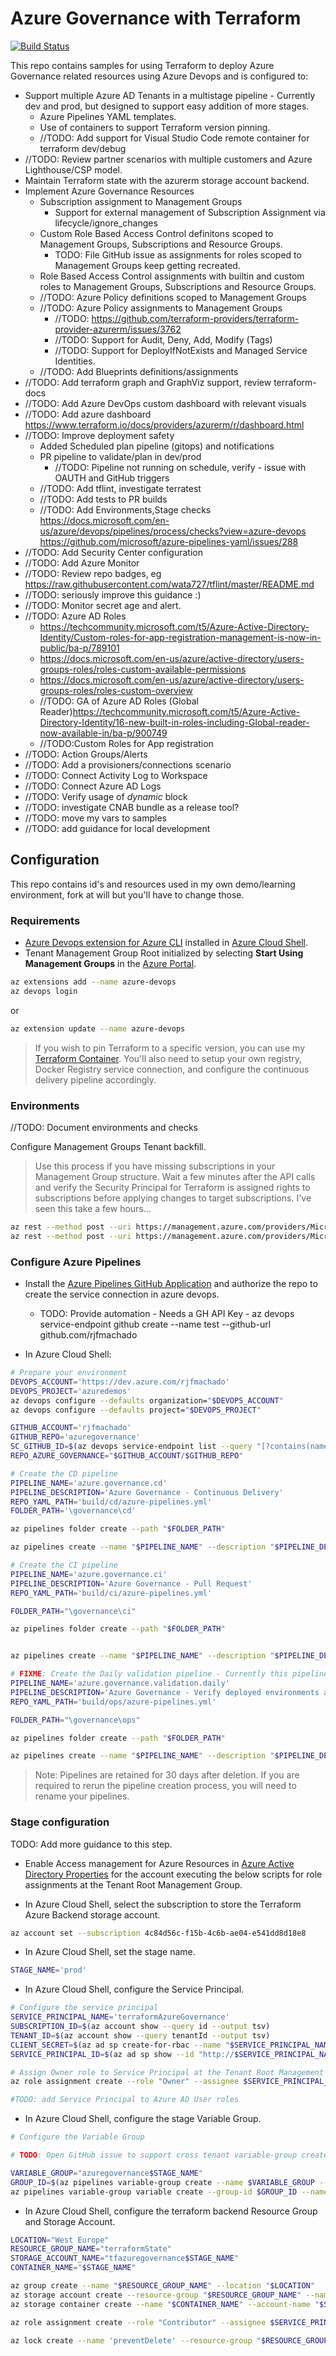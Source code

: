 # Azure Governance with Terraform

[![Build Status](https://dev.azure.com/rjfmachado/azuredemos/_apis/build/status/governance/cd/azure.governance.cd?branchName=master)](https://dev.azure.com/rjfmachado/azuredemos/_build/latest?definitionId=48&branchName=master)

This repo contains samples for using Terraform to deploy Azure Governance related resources using Azure Devops and is configured to:

- Support multiple Azure AD Tenants in a multistage pipeline - Currently dev and prod, but designed to support easy addition of more stages.
  - Azure Pipelines YAML templates.
  - Use of containers to support Terraform version pinning.
  - //TODO: Add support for Visual Studio Code remote container for terraform dev/debug
- //TODO: Review partner scenarios with multiple customers and Azure Lighthouse/CSP model.
- Maintain Terraform state with the azurerm storage account backend.
- Implement Azure Governance Resources
  - Subscription assignment to Management Groups
    - Support for external management of Subscription Assignment via lifecycle/ignore_changes
  - Custom Role Based Access Control definitons scoped to Management Groups, Subscriptions and Resource Groups.
    - TODO: File GitHub issue as assignments for roles scoped to Management Groups keep getting recreated.
  - Role Based Access Control assignments with builtin and custom roles to Management Groups, Subscriptions and Resource Groups.
  - //TODO: Azure Policy definitions scoped to Management Groups
  - //TODO: Azure Policy assignments to Management Groups
    - //TODO: <https://github.com/terraform-providers/terraform-provider-azurerm/issues/3762>
    - //TODO: Support for Audit, Deny, Add, Modify (Tags)
    - //TODO: Support for DeployIfNotExists and Managed Service Identities.
  - //TODO: Add Blueprints definitions/assignments
- //TODO: Add terraform graph and GraphViz support, review terraform-docs
- //TODO: Add Azure DevOps custom dashboard with relevant visuals
- //TODO: Add azure dashboard <https://www.terraform.io/docs/providers/azurerm/r/dashboard.html>
- //TODO: Improve deployment safety
  - Added Scheduled plan pipeline (gitops) and notifications
  - PR pipeline to validate/plan in dev/prod
    - //TODO: Pipeline not running on schedule, verify - issue with OAUTH and GitHub triggers
  - //TODO: Add tflint, investigate terratest
  - //TODO: Add tests to PR builds
  - //TODO: Add Environments,Stage checks <https://docs.microsoft.com/en-us/azure/devops/pipelines/process/checks?view=azure-devops>
    <https://github.com/microsoft/azure-pipelines-yaml/issues/288>
- //TODO: Add Security Center configuration
- //TODO: Add Azure Monitor
- //TODO: Review repo badges, eg <https://raw.githubusercontent.com/wata727/tflint/master/README.md>
- //TODO: seriously improve this guidance :)
- //TODO: Monitor secret age and alert.
- //TODO: Azure AD Roles
  - <https://techcommunity.microsoft.com/t5/Azure-Active-Directory-Identity/Custom-roles-for-app-registration-management-is-now-in-public/ba-p/789101>
  - <https://docs.microsoft.com/en-us/azure/active-directory/users-groups-roles/roles-custom-available-permissions>
  - <https://docs.microsoft.com/en-us/azure/active-directory/users-groups-roles/roles-custom-overview>
  - //TODO: GA of Azure AD Roles (Global Reader)<https://techcommunity.microsoft.com/t5/Azure-Active-Directory-Identity/16-new-built-in-roles-including-Global-reader-now-available-in/ba-p/900749>
  - //TODO:Custom Roles for App registration
- //TODO: Action Groups/Alerts
- //TODO: Add a provisioners/connections scenario
- //TODO: Connect Activity Log to Workspace
- //TODO: Connect Azure AD Logs
- //TODO: Verify usage of *dynamic* block
- //TODO: investigate CNAB bundle as a release tool?
- //TODO: move my vars to samples
- //TODO: add guidance for local development

## Configuration

This repo contains id's and resources used in my own demo/learning environment, fork at will but you'll have to change those.

### Requirements

- [Azure Devops extension for Azure CLI](https://github.com/Azure/azure-devops-cli-extension) installed in [Azure Cloud Shell](https://shell.azure.com/).
- Tenant Management Group Root initialized by selecting **Start Using Management Groups** in the [Azure Portal](https://portal.azure.com/#blade/Microsoft_Azure_ManagementGroups/HierarchyBlade).

```bash
az extensions add --name azure-devops
az devops login
```

or

```bash
az extension update --name azure-devops
```

> If you wish to pin Terraform to a specific version, you can use my [Terraform Container](https://github.com/rjfmachado/containers/tree/master/src/terraform). You'll also need to setup your own registry, Docker Registry service connection, and configure the continuous delivery pipeline accordingly.

### Environments

//TODO: Document environments and checks

Configure Management Groups Tenant backfill.

>Use this process if you have missing subscriptions in your Management Group structure. Wait a few minutes after the API calls and verify the Security Principal for Terraform is assigned rights to subscriptions before applying changes to target subscriptions. I've seen this take a few hours...

```bash
az rest --method post --uri https://management.azure.com/providers/Microsoft.Management/startTenantBackfill?api-version=2018-03-01-preview
az rest --method post --uri https://management.azure.com/providers/Microsoft.Management/tenantBackfillStatus?api-version=2018-03-01-preview
```

### Configure Azure Pipelines

- Install the [Azure Pipelines GitHub Application](https://github.com/apps/azure-pipelines) and authorize the repo to create the service connection in azure devops.
  - TODO: Provide automation - Needs a GH API Key - az devops service-endpoint github create --name test --github-url github.com/rjfmachado

- In Azure Cloud Shell:

```bash
# Prepare your environment
DEVOPS_ACCOUNT='https://dev.azure.com/rjfmachado'
DEVOPS_PROJECT='azuredemos'
az devops configure --defaults organization="$DEVOPS_ACCOUNT"
az devops configure --defaults project="$DEVOPS_PROJECT"

GITHUB_ACCOUNT='rjfmachado'
GITHUB_REPO='azuregovernance'
SC_GITHUB_ID=$(az devops service-endpoint list --query "[?contains(name, '$GITHUB_ACCOUNT')].id" --output tsv)
REPO_AZURE_GOVERNANCE="$GITHUB_ACCOUNT/$GITHUB_REPO"
```

```bash
# Create the CD pipeline
PIPELINE_NAME='azure.governance.cd'
PIPELINE_DESCRIPTION='Azure Governance - Continuous Delivery'
REPO_YAML_PATH='build/cd/azure-pipelines.yml'
FOLDER_PATH='\governance\cd'

az pipelines folder create --path "$FOLDER_PATH"

az pipelines create --name "$PIPELINE_NAME" --description "$PIPELINE_DESCRIPTION" --repository "$REPO_AZURE_GOVERNANCE" --repository-type github --branch master --service-connection "$SC_GITHUB_ID" --yml-path "$REPO_YAML_PATH" --folder-path "$FOLDER_PATH" --skip-first-run
```

```bash
# Create the CI pipeline
PIPELINE_NAME='azure.governance.ci'
PIPELINE_DESCRIPTION='Azure Governance - Pull Request'
REPO_YAML_PATH='build/ci/azure-pipelines.yml'

FOLDER_PATH="\governance\ci"

az pipelines folder create --path "$FOLDER_PATH"


az pipelines create --name "$PIPELINE_NAME" --description "$PIPELINE_DESCRIPTION" --repository "$REPO_AZURE_GOVERNANCE" --repository-type github --branch master --service-connection "$SC_GITHUB_ID" --yml-path "$REPO_YAML_PATH" --folder-path "$FOLDER_PATH" --skip-first-run
```

```bash
# FIXME: Create the Daily validation pipeline - Currently this pipeline is required to be configured manually using the azure devops app, as the oauth method does not carry the event notifications for schedules.
PIPELINE_NAME='azure.governance.validation.daily'
PIPELINE_DESCRIPTION='Azure Governance - Verify deployed environments against expected configuration - Every day at midnight.'
REPO_YAML_PATH='build/ops/azure-pipelines.yml'

FOLDER_PATH="\governance\ops"

az pipelines folder create --path "$FOLDER_PATH"

az pipelines create --name "$PIPELINE_NAME" --description "$PIPELINE_DESCRIPTION" --repository "$REPO_AZURE_GOVERNANCE" --repository-type github --branch master --service-connection "$SC_GITHUB_ID" --yml-path "$REPO_YAML_PATH" --folder-path "$FOLDER_PATH" --skip-first-run
```

> Note: Pipelines are retained for 30 days after deletion. If you are required to rerun the pipeline creation process, you will need to rename your pipelines.

### Stage configuration

TODO: Add more guidance to this step.

- Enable Access management for Azure Resources in [Azure Active Directory Properties](https://portal.azure.com/#blade/Microsoft_AAD_IAM/ActiveDirectoryMenuBlade/Properties) for the account executing the below scripts for role assignments at the Tenant Root Management Group.

- In Azure Cloud Shell, select the subscription to store the Terraform Azure Backend storage account.

```bash
az account set --subscription 4c84d56c-f15b-4c6b-ae04-e541dd8d18e8
```

- In Azure Cloud Shell, set the stage name.

```bash
STAGE_NAME='prod'
```

- In Azure Cloud Shell, configure the Service Principal.

```bash
# Configure the service principal
SERVICE_PRINCIPAL_NAME='terraformAzureGovernance'
SUBSCRIPTION_ID=$(az account show --query id --output tsv)
TENANT_ID=$(az account show --query tenantId --output tsv)
CLIENT_SECRET=$(az ad sp create-for-rbac --name "$SERVICE_PRINCIPAL_NAME" --skip-assignment --years 1 --query password --output tsv)
SERVICE_PRINCIPAL_ID=$(az ad sp show --id "http://$SERVICE_PRINCIPAL_NAME" --query appId --output tsv)

# Assign Owner role to Service Principal at the Tenant Root Management Group
az role assignment create --role "Owner" --assignee $SERVICE_PRINCIPAL_ID --scope "/providers/Microsoft.Management/managementGroups/$TENANT_ID"

#TODO: add Service Principal to Azure AD User roles
```

- In Azure Cloud Shell, configure the stage Variable Group.

```bash
# Configure the Variable Group

# TODO: Open GitHub issue to support cross tenant variable-group create with PAT auth. use az login to the tenant connected to Azure DevOps as a workaround.

VARIABLE_GROUP="azuregovernance$STAGE_NAME"
GROUP_ID=$(az pipelines variable-group create --name $VARIABLE_GROUP --authorize false --variables ARM_CLIENT_ID=$SERVICE_PRINCIPAL_ID ARM_SUBSCRIPTION_ID=$SUBSCRIPTION_ID ARM_TENANT_ID=$TENANT_ID --query id --output tsv)
az pipelines variable-group variable create --group-id $GROUP_ID --name ARM_CLIENT_SECRET --value $CLIENT_SECRET --secret true
```

- In Azure Cloud Shell, configure the terraform backend Resource Group and Storage Account.

```bash
LOCATION="West Europe"
RESOURCE_GROUP_NAME="terraformState"
STORAGE_ACCOUNT_NAME="tfazuregovernance$STAGE_NAME"
CONTAINER_NAME="$STAGE_NAME"

az group create --name "$RESOURCE_GROUP_NAME" --location "$LOCATION"
az storage account create --resource-group "$RESOURCE_GROUP_NAME" --name "$STORAGE_ACCOUNT_NAME" --sku Standard_LRS --encryption-services blob --https-only --kind StorageV2
az storage container create --name "$CONTAINER_NAME" --account-name "$STORAGE_ACCOUNT_NAME"

az role assignment create --role "Contributor" --assignee $SERVICE_PRINCIPAL_ID --resource-group "$RESOURCE_GROUP_NAME"

az lock create --name 'preventDelete' --resource-group "$RESOURCE_GROUP_NAME" --lock-type CanNotDelete
```
